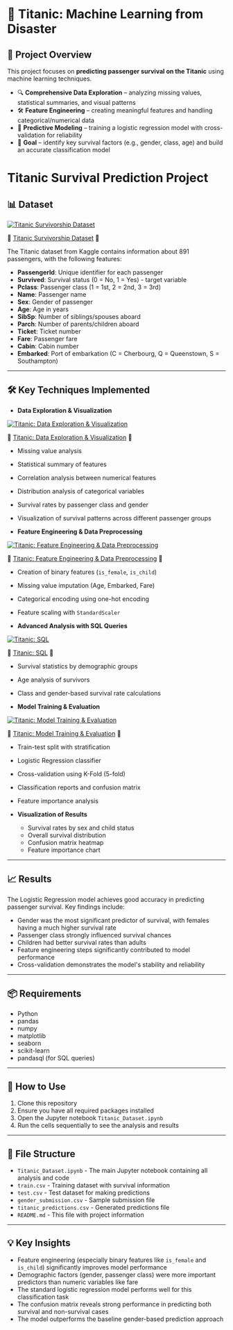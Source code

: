 # 🚢 Titanic: Machine Learning from Disaster  

## 📌 Project Overview  
This project focuses on **predicting passenger survival on the Titanic** using machine learning techniques.  

- 🔍 **Comprehensive Data Exploration** – analyzing missing values, statistical summaries, and visual patterns  
- 🛠 **Feature Engineering** – creating meaningful features and handling categorical/numerical data  
- 🤖 **Predictive Modeling** – training a logistic regression model with cross-validation for reliability  
- 🎯 **Goal** – identify key survival factors (e.g., gender, class, age) and build an accurate classification model  


# Titanic Survival Prediction Project

## 📊 Dataset
[![Titanic Survivorship Dataset](https://img.youtube.com/vi/HippD992DCE/0.jpg)](https://youtu.be/HippD992DCE)

🎥 [Titanic Survivorship Dataset](https://youtu.be/HippD992DCE) 🎥

The Titanic dataset from Kaggle contains information about 891 passengers, with the following features:

- **PassengerId**: Unique identifier for each passenger  
- **Survived**: Survival status (0 = No, 1 = Yes) - target variable  
- **Pclass**: Passenger class (1 = 1st, 2 = 2nd, 3 = 3rd)  
- **Name**: Passenger name  
- **Sex**: Gender of passenger  
- **Age**: Age in years  
- **SibSp**: Number of siblings/spouses aboard  
- **Parch**: Number of parents/children aboard  
- **Ticket**: Ticket number  
- **Fare**: Passenger fare  
- **Cabin**: Cabin number  
- **Embarked**: Port of embarkation (C = Cherbourg, Q = Queenstown, S = Southampton)  

---

## 🛠 Key Techniques Implemented

- **Data Exploration & Visualization**
  
[![Titanic: Data Exploration & Visualization](https://img.youtube.com/vi/HZY-79KZX9c/0.jpg)](https://youtu.be/HZY-79KZX9c)

🎥 [Titanic: Data Exploration & Visualization](https://youtu.be/HZY-79KZX9c) 🎥  

  - Missing value analysis  
  - Statistical summary of features  
  - Correlation analysis between numerical features  
  - Distribution analysis of categorical variables  
  - Survival rates by passenger class and gender  
  - Visualization of survival patterns across different passenger groups  

- **Feature Engineering & Data Preprocessing**
  
[![Titanic: Feature Engineering & Data Preprocessing](https://img.youtube.com/vi/QYsjfEf7KSk/0.jpg)](https://youtu.be/QYsjfEf7KSk)

🎥 [Titanic: Feature Engineering & Data Preprocessing](https://youtu.be/QYsjfEf7KSk) 🎥 

  - Creation of binary features (`is_female`, `is_child`)  
  - Missing value imputation (Age, Embarked, Fare)  
  - Categorical encoding using one-hot encoding  
  - Feature scaling with `StandardScaler`  

- **Advanced Analysis with SQL Queries**
  
[![Titanic: SQL](https://img.youtube.com/vi/ueXbL8Zlmms/0.jpg)](https://youtu.be/ueXbL8Zlmms)

🎥 [Titanic: SQL](https://youtu.be/ueXbL8Zlmms) 🎥  

  - Survival statistics by demographic groups  
  - Age analysis of survivors  
  - Class and gender-based survival rate calculations  

- **Model Training & Evaluation**
  
[![Titanic: Model Training & Evaluation](https://img.youtube.com/vi/1qdgQ7hrez8/0.jpg)](https://youtu.be/1qdgQ7hrez8)

🎥 [Titanic: Model Training & Evaluation](https://youtu.be/1qdgQ7hrez8) 🎥 

  - Train-test split with stratification  
  - Logistic Regression classifier  
  - Cross-validation using K-Fold (5-fold)  
  - Classification reports and confusion matrix  
  - Feature importance analysis  

- **Visualization of Results**
  - Survival rates by sex and child status  
  - Overall survival distribution  
  - Confusion matrix heatmap  
  - Feature importance chart  

---

## 📈 Results
The Logistic Regression model achieves good accuracy in predicting passenger survival. Key findings include:

- Gender was the most significant predictor of survival, with females having a much higher survival rate  
- Passenger class strongly influenced survival chances  
- Children had better survival rates than adults  
- Feature engineering steps significantly contributed to model performance  
- Cross-validation demonstrates the model's stability and reliability  

---

## 📦 Requirements
- Python  
- pandas  
- numpy  
- matplotlib  
- seaborn  
- scikit-learn  
- pandasql (for SQL queries)  

---

## 🚀 How to Use
1. Clone this repository  
2. Ensure you have all required packages installed  
3. Open the Jupyter notebook `Titanic_Dataset.ipynb`  
4. Run the cells sequentially to see the analysis and results  

---

## 📂 File Structure
- `Titanic_Dataset.ipynb` - The main Jupyter notebook containing all analysis and code  
- `train.csv` - Training dataset with survival information  
- `test.csv` - Test dataset for making predictions  
- `gender_submission.csv` - Sample submission file  
- `titanic_predictions.csv` - Generated predictions file  
- `README.md` - This file with project information  

---

## 💡 Key Insights
- Feature engineering (especially binary features like `is_female` and `is_child`) significantly improves model performance  
- Demographic factors (gender, passenger class) were more important predictors than numeric variables like fare  
- The standard logistic regression model performs well for this classification task  
- The confusion matrix reveals strong performance in predicting both survival and non-survival cases  
- The model outperforms the baseline gender-based prediction approach  

